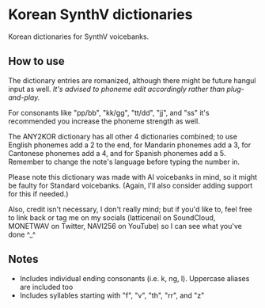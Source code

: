 # Korean SynthV dictionaries
Korean dictionaries for SynthV voicebanks.

## How to use

The dictionary entries are romanized, although there might be future hangul input as well. *It's advised to phoneme edit accordingly rather than plug-and-play.*

For consonants like "pp/bb", "kk/gg", "tt/dd", "jj", and "ss" it's recommended you increase the phoneme strength as well.

The ANY2KOR dictionary has all other 4 dictionaries combined; to use English phonemes add a 2 to the end, for Mandarin phonemes add a 3, for Cantonese phonemes add a 4, and for Spanish phonemes add a 5. Remember to change the note's language before typing the number in.

Please note this dictionary was made with AI voicebanks in mind, so it might be faulty for Standard voicebanks. (Again, I'll also consider adding support for this if needed.)

Also, credit isn't necessary, I don't really mind; but if you'd like to, feel free to link back or tag me on my socials (latticenail on SoundCloud, MONETWAV on Twitter, NAVI256 on YouTube) so I can see what you've done ^_^
## Notes
* Includes individual ending consonants (i.e. k, ng, l). Uppercase aliases are included too
* Includes syllables starting with "f", "v", "th", "rr", and "z"
